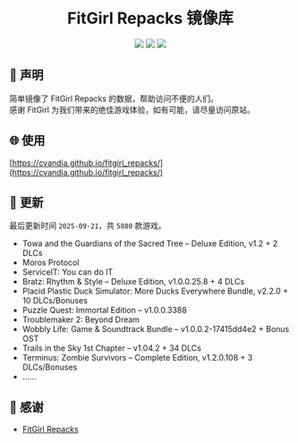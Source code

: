 ﻿<div align="center">

# FitGirl Repacks 镜像库

![](https://count.getloli.com/get/@fitgirl_repacks?theme=booru-lewd)
![](https://img.shields.io/badge/ci-passing-brightgreen.svg?logo=github) ![](https://img.shields.io/badge/license-MIT-brightgreen.svg)

</div>

## 📜 声明
简单镜像了 FitGirl Repacks 的数据，帮助访问不便的人们。  
感谢 FitGirl 为我们带来的绝佳游戏体验，如有可能，请尽量访问原站。

## 🌐 使用
[https://cvandia.github.io/fitgirl_repacks/](https://cvandia.github.io/fitgirl_repacks/)

## 🔄 更新
最后更新时间 `2025-09-21`，共 `5880` 款游戏。
- Towa and the Guardians of the Sacred Tree – Deluxe Edition, v1.2 + 2 DLCs
- Moros Protocol
- ServiceIT: You can do IT
- Bratz: Rhythm & Style – Deluxe Edition, v1.0.0.25.8 + 4 DLCs
- Placid Plastic Duck Simulator: More Ducks Everywhere Bundle, v2.2.0 + 10 DLCs/Bonuses
- Puzzle Quest: Immortal Edition – v1.0.0.3388
- Troublemaker 2: Beyond Dream
- Wobbly Life: Game & Soundtrack Bundle – v1.0.0.2-17415dd4e2 + Bonus OST
- Trails in the Sky 1st Chapter – v1.04.2 + 34 DLCs
- Terminus: Zombie Survivors – Complete Edition, v1.2.0.108 + 3 DLCs/Bonuses
- ……

## 🙏 感谢
- [FitGirl Repacks](https://fitgirl-repacks.site/)
